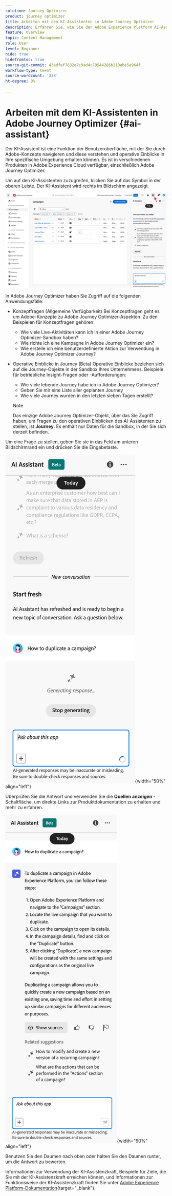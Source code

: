 ```yaml
---
solution: Journey Optimizer
product: journey optimizer
title: Arbeiten mit dem KI-Assistenten in Adobe Journey Optimizer
description: Erfahren Sie, wie Sie den Adobe Experience Platform AI-Assistenten in Adobe Journey Optimizer nutzen können.
feature: Overview
topic: Content Management
role: User
level: Beginner
hide: true
hidefromtoc: true
source-git-commit: 43adfef7632e7c9ad4c79544286b210abe5a964f
workflow-type: tm+mt
source-wordcount: '338'
ht-degree: 0%

---
```


# Arbeiten mit dem KI-Assistenten in Adobe Journey Optimizer {#ai-assistant}

Der KI-Assistent ist eine Funktion der Benutzeroberfläche, mit der Sie durch Adobe-Konzepte navigieren und diese verstehen und operative Einblicke in Ihre spezifische Umgebung erhalten können. Es ist in verschiedenen Produkten in Adobe Experience Cloud verfügbar, einschließlich Adobe Journey Optimizer.

Um auf den KI-Assistenten zuzugreifen, klicken Sie auf das Symbol in der oberen Leiste. Der KI-Assistent wird rechts im Bildschirm angezeigt.

![](assets/do-not-localize/ai-assistant-open.png)

In Adobe Journey Optimizer haben Sie Zugriff auf die folgenden Anwendungsfälle:

* Konzeptfragen (Allgemeine Verfügbarkeit) Bei Konzeptfragen geht es um Adobe-Konzepte zu Adobe Journey Optimizer-Aspekten. Zu den Beispielen für Konzeptfragen gehören:

   * Wie viele Live-Aktivitäten kann ich in einer Adobe Journey Optimizer-Sandbox haben?
   * Wie richte ich eine Kampagne in Adobe Journey Optimizer ein?
   * Wie erstelle ich eine benutzerdefinierte Aktion zur Verwendung in Adobe Journey Optimizer Journey?


* Operative Einblicke in Journey (Beta) Operative Einblicke beziehen sich auf die Journey-Objekte in der Sandbox Ihres Unternehmens. Beispiele für betriebliche Insight-Fragen oder -Aufforderungen:

   * Wie viele lebende Journey habe ich in Adobe Journey Optimizer?
   * Geben Sie mir eine Liste aller geplanten Journey
   * Wie viele Journey wurden in den letzten sieben Tagen erstellt?

  >[!NOTE]
  >
  >Das einzige Adobe Journey Optimizer-Objekt, über das Sie Zugriff haben, um Fragen zu den operativen Einblicken des AI-Assistenten zu stellen, ist **Journey**. Es enthält nur Daten für die Sandbox, in der Sie sich derzeit befinden.


Um eine Frage zu stellen, geben Sie sie in das Feld am unteren Bildschirmrand ein und drücken Sie die Eingabetaste.

![](assets/do-not-localize/ai-assistant-ask.png){width="50%" align="left"}

Überprüfen Sie die Antwort und verwenden Sie die **Quellen anzeigen** -Schaltfläche, um direkte Links zur Produktdokumentation zu erhalten und mehr zu erfahren.

![](assets/do-not-localize/ai-assistant-answer.png){width="50%" align="left"}

Benutzen Sie den Daumen nach oben oder halten Sie den Daumen runter, um die Antwort zu bewerten.

Informationen zur Verwendung der KI-Assistenzkraft, Beispiele für Ziele, die Sie mit der KI-Assistenzkraft erreichen können, und Informationen zur Funktionsweise der KI-Assistenzkraft finden Sie unter [Adobe Experience Platform-Dokumentation](https://experienceleague.adobe.com/en/docs/experience-platform/landing/platform-ui/ai-assistant){target="_blank"}.
